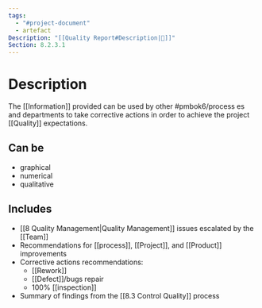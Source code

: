 ```yaml
---
tags:
  - "#project-document"
  - artefact
Description: "[[Quality Report#Description|📝]]"
Section: 8.2.3.1
---
```

# Description
The [[Information]] provided can be used by other #pmbok6/process es and departments to take corrective actions in order to achieve the project [[Quality]] expectations.
## Can be
- graphical
- numerical
- qualitative
## Includes
- [[8 Quality Management|Quality Management]] issues escalated by the [[Team]]
- Recommendations for [[process]], [[Project]], and [[Product]] improvements
- Corrective actions recommendations:
	- [[Rework]]
	- [[Defect]]/bugs repair
	- 100% [[inspection]]
- Summary of findings from the [[8.3 Control Quality]] process
